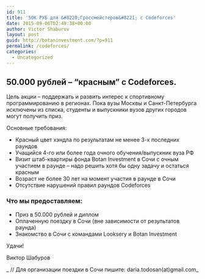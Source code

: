 ```yaml
---
id: 911
title: '50K РУБ для &#8220;Гроссмейстеров&#8221; с Codeforces'
date: 2015-09-06T02:49:38+00:00
author: Victor Shaburov
layout: post
guid: http://botaninvestment.com/?p=911
permalink: /codeforces/
categories:
  - Uncategorized
---
```

##  50.000 рублей – “красным” с Codeforces.

Цель акции &#8211; поддержать и развить интерес к спортивному программированию в регионах. Пока вузы Москвы и Санкт-Петербурга исключены из списка, студенты и выпускники вузов других городов могут получить приз.

Основные требования:
* Красный цвет хэндла по результатам не менее 3-х последних раундов
* Учащийся 4-го или более года очного обучения/выпускник вуза РФ
* Визит штаб-квартиры фонда Botan Investment в Сочи с очным участием в раунде &#8211; надо решить хотя бы одну задачу и остаться красным
* Возраст не более 30 лет на момент участия в раунде в Сочи
* Отсутствие нарушений правил раундов Codeforces
<!--more-->

###  Что мы предоставляем:
* Приз в 50.000 рублей и диплом
* Оплаченную поездку в Сочи (вне зависимости от результатов раунда)
* Знакомство в Сочи с командами Looksery и Botan Investment

Удачи!
  
Виктор Шабуров

_ // Для организации поездки в Сочи пишите: daria.todosan(at)gmail.com_
